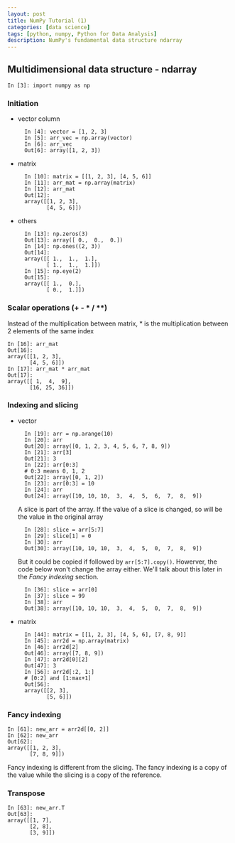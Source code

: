 ```yaml
---
layout: post
title: NumPy Tutorial (1)
categories: [data science]
tags: [python, numpy, Python for Data Analysis]
description: NumPy's fundamental data structure ndarray
---
```

## Multidimensional data structure - ndarray
	In [3]: import numpy as np

### Initiation
- vector column  

		In [4]: vector = [1, 2, 3]
		In [5]: arr_vec = np.array(vector)
		In [6]: arr_vec
		Out[6]: array([1, 2, 3])

- matrix

		In [10]: matrix = [[1, 2, 3], [4, 5, 6]]
		In [11]: arr_mat = np.array(matrix)
		In [12]: arr_mat
		Out[12]: 
		array([[1, 2, 3],
		       [4, 5, 6]])

- others

		In [13]: np.zeros(3)
		Out[13]: array([ 0.,  0.,  0.])
		In [14]: np.ones((2, 3))
		Out[14]: 
		array([[ 1.,  1.,  1.],
		       [ 1.,  1.,  1.]])
		In [15]: np.eye(2)
		Out[15]: 
		array([[ 1.,  0.],
		       [ 0.,  1.]])

### Scalar operations (+ - * / **)
Instead of the multiplication between matrix, * is the multiplication between 2 elements of the same index

	In [16]: arr_mat
	Out[16]: 
	array([[1, 2, 3],
	       [4, 5, 6]])
	In [17]: arr_mat * arr_mat
	Out[17]: 
	array([[ 1,  4,  9],
	       [16, 25, 36]])

### Indexing and slicing
- vector

		In [19]: arr = np.arange(10)
		In [20]: arr
		Out[20]: array([0, 1, 2, 3, 4, 5, 6, 7, 8, 9])
		In [21]: arr[3]
		Out[21]: 3
		In [22]: arr[0:3]
		# 0:3 means 0, 1, 2
		Out[22]: array([0, 1, 2])
		In [23]: arr[0:3] = 10
		In [24]: arr
		Out[24]: array([10, 10, 10,  3,  4,  5,  6,  7,  8,  9])
  
  A slice is part of the array. If the value of a slice is changed, so will be the value in the original array

		In [28]: slice = arr[5:7]
		In [29]: slice[1] = 0
		In [30]: arr
		Out[30]: array([10, 10, 10,  3,  4,  5,  0,  7,  8,  9])
  
  But it could be copied if followed by ```arr[5:7].copy()```. Howerver, the code below won't change the array either. We'll talk about this later in the *Fancy indexing* section.
  
		In [36]: slice = arr[0]
		In [37]: slice = 99
		In [38]: arr
		Out[38]: array([10, 10, 10,  3,  4,  5,  0,  7,  8,  9])

- matrix

		In [44]: matrix = [[1, 2, 3], [4, 5, 6], [7, 8, 9]]
		In [45]: arr2d = np.array(matrix)
		In [46]: arr2d[2]
		Out[46]: array([7, 8, 9])
		In [47]: arr2d[0][2]
		Out[47]: 3
		In [56]: arr2d[:2, 1:]
		# [0:2] and [1:max+1]
		Out[56]: 
		array([[2, 3],
		       [5, 6]])

### Fancy indexing
	In [61]: new_arr = arr2d[[0, 2]]
	In [62]: new_arr
	Out[62]: 
	array([[1, 2, 3],
	       [7, 8, 9]])
	       
Fancy indexing is different from the slicing. The fancy indexing is a copy of the value while the slicing is a copy of the reference.

### Transpose

	In [63]: new_arr.T
	Out[63]: 
	array([[1, 7],
	       [2, 8],
	       [3, 9]])

